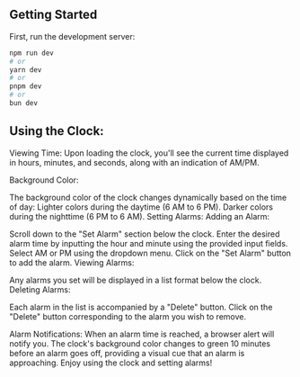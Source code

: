 ## Getting Started

First, run the development server:

```bash
npm run dev
# or
yarn dev
# or
pnpm dev
# or
bun dev
```

## Using the Clock:
Viewing Time: Upon loading the clock, you'll see the current time displayed in hours, minutes, and seconds, along with an indication of AM/PM.

Background Color:

The background color of the clock changes dynamically based on the time of day:
Lighter colors during the daytime (6 AM to 6 PM).
Darker colors during the nighttime (6 PM to 6 AM).
Setting Alarms:
Adding an Alarm:

Scroll down to the "Set Alarm" section below the clock.
Enter the desired alarm time by inputting the hour and minute using the provided input fields.
Select AM or PM using the dropdown menu.
Click on the "Set Alarm" button to add the alarm.
Viewing Alarms:

Any alarms you set will be displayed in a list format below the clock.
Deleting Alarms:

Each alarm in the list is accompanied by a "Delete" button.
Click on the "Delete" button corresponding to the alarm you wish to remove.

Alarm Notifications:
When an alarm time is reached, a browser alert will notify you.
The clock's background color changes to green 10 minutes before an alarm goes off, providing a visual cue that an alarm is approaching.
Enjoy using the clock and setting alarms!
